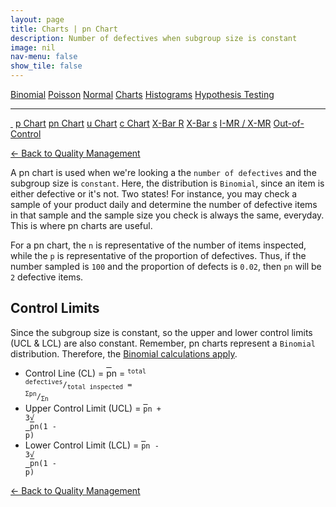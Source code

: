 ```yaml
---
layout: page
title: Charts | pn Chart
description: Number of defectives when subgroup size is constant
image: nil
nav-menu: false
show_tile: false
---
```


<a href="../binomial.html" class="button small">Binomial</a>
<a href="../poisson.html" class="button small">Poisson</a>
<a href="../normal" class="button small">Normal</a>
<a href="./" class="button special small">Charts</a>
<a href="../histograms.html" class="button small">Histograms</a>
<a href="../hypothesis-testing.html" class="button small">Hypothesis Testing</a>

<hr />

<a href="./" style="border-bottom: none;"><i class="icon fa-home">&nbsp;</i></a>
<a href="p.html" class="button small">p Chart</a>
<a href="pn.html" class="button special small">pn Chart</a>
<a href="u.html" class="button small">u Chart</a>
<a href="c.html" class="button small">c Chart</a>
<a href="xbar-r.html" class="button small">X-Bar R</a>
<a href="xbar-s.html" class="button small">X-Bar s</a>
<a href="i-mr_x-mr.html" class="button small">I-MR / X-MR</a>
<a href="out-of-control.html" class="button small">Out-of-Control</a>

<a href="/quality-management">&#x2190; Back to Quality Management</a>

A pn chart is used when we're looking a the `number of defectives` and the subgroup size is `constant`.  Here, the distribution is `Binomial`, since an item is either defective or it's not.  Two states!  For instance, you may check a sample of your product daily and determine the number of defective items in that sample and the sample size you check is always the same, everyday.  This is where pn charts are useful.

For a pn chart, the <code>n</code> is representative of the number of items inspected, while the <code>p</code> is representative of the proportion of defectives.  Thus, if the number sampled is <code>100</code> and the proportion of defects is <code>0.02</code>, then <code>pn</code> will be <code>2</code> defective items.

## Control Limits

Since the subgroup size is constant, so the upper and lower control limits (UCL & LCL) are also constant.  Remember, pn charts represent a `Binomial` distribution.  Therefore, the <a href="../binomial.html">Binomial calculations apply</a>.

* Control Line (CL) = <span style="text-decoration: overline;">p</span>n = <code><sup>total defectives</sup>/<sub>total inspected</sub> = <sup>&Sigma;pn</sup>/<sub>&Sigma;n</sub></code>
* Upper Control Limit (UCL) = <code><span style="text-decoration: overline;">p</span>n + 3&radic;<span style="text-decoration: overline;"> </span>&nbsp;<span style="text-decoration: overline;">p</span>n(1 - <span style="text-decoration: overline;">p</span>)</code>
* Lower Control Limit (LCL) = <code><span style="text-decoration: overline;">p</span>n - 3&radic;<span style="text-decoration: overline;"> </span>&nbsp;<span style="text-decoration: overline;">p</span>n(1 - <span style="text-decoration: overline;">p</span>)</code>


<a href="/quality-management">&#x2190; Back to Quality Management</a>